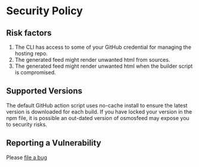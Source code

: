 # Security Policy

## Risk factors

1. The CLI has access to some of your GitHub credential for managing the hosting repo.
2. The generated feed might render unwanted html from sources.
3. The generated feed might render unwanted html when the builder script is compromised.

## Supported Versions

The default GitHub action script uses no-cache install to ensure the latest version is downloaded for each build. If you have locked your version in the npm file, it is possible an out-dated version of osmosfeed may expose you to security risks.

## Reporting a Vulnerability

Please [file a bug](https://github.com/osmoscraft/osmosfeed/issues/new/choose)
